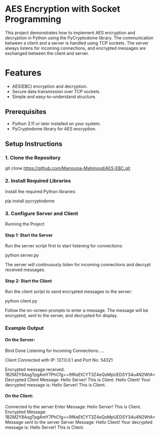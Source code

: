 # AES Encryption with Socket Programming

This project demonstrates how to implement AES encryption and decryption in Python using the PyCryptodome library. The communication between a client and a server is handled using 
TCP sockets. The server always listens for incoming connections, and encrypted messages are exchanged between the client and server.

# Features
- AES(EBC) encryption and decryption.
- Secure data transmission over TCP sockets.
- Simple and easy-to-understand structure.

## Prerequisites
- Python 3.11 or later installed on your system.
- PyCryptodome library for AES encryption.
   
## Setup Instructions

### 1. Clone the Repository

git clone https://github.com/Mamoona-Mahmood/AES-EBC.git

### 2. Install Required Libraries

Install the required Python libraries:

pip install pycryptodome

### 3. Configure Server and Client

Running the Project
#### Step 1: Start the Server

Run the server script first to start listening for connections:

python server.py

The server will continuously listen for incoming connections and decrypt received messages.
#### Step 2: Start the Client

Run the client script to send encrypted messages to the server:

python client.py

Follow the on-screen prompts to enter a message. The message will be encrypted, sent to the server, and decrypted for display.

### Example Output
#### On the Server:
Bind Done
Listening for Incoming Connections.....

Client Connected with IP: 127.0.0.1 and Port No: 54321

Encrypted message received: 1B2M2Y8AsgTpgAmY7PhCfg==9fKeEtCYT3Z4eQsMpUEDSY34u4N2WtA=
Decrypted Client Message: Hello Server! This is Client.
Hello Client! Your decrypted message is: Hello Server! This is Client.


#### On the Client:

Connected to the server
Enter Message: Hello Server! This is Client.
Encrypted Message: 1B2M2Y8AsgTpgAmY7PhCfg==9fKeEtCYT3Z4eQsMpUEDSY34u4N2WtA=
Message sent to the server
Server Message: Hello Client! Your decrypted message is: Hello Server! This is Client.

